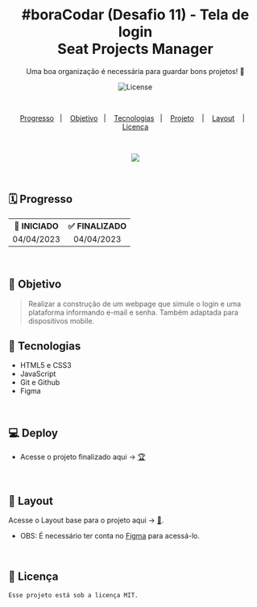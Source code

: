 <h1 align="center">#boraCodar (Desafio 11) - Tela de login<br/>Seat Projects Manager</h1>

<p align="center">
Uma boa organização é necessária para guardar bons projetos! 📝
</p>

<p align="center">
  <img alt="License" src="https://img.shields.io/static/v1?label=license&message=MIT&color=49AA26&labelColor=000000">
</p>

</br>

<p align="center">
  <a href="#-Progresso">Progresso</a>&nbsp;&nbsp;&nbsp;|&nbsp;&nbsp;&nbsp;
  <a href="#-Objetivo">Objetivo</a>&nbsp;&nbsp;&nbsp;|&nbsp;&nbsp;&nbsp;
  <a href="#-Tecnologias">Tecnologias</a>&nbsp;&nbsp;&nbsp;|&nbsp;&nbsp;&nbsp;
  <a href="#-Projeto">Projeto</a>
  &nbsp;&nbsp;&nbsp;|&nbsp;&nbsp;&nbsp;
  <a href="#-Layout">Layout</a>
  &nbsp;&nbsp;&nbsp;|&nbsp;&nbsp;&nbsp; 
  <a href="#-Licença">Licença</a>
</p>

</br>

<p align = "center">
<img src="https://i.imgur.com/qFezPcQ.jpg"/>
</p>

<br>

## 🗓️ Progresso

<div align="center">
  <table>
    <tr align="center">
      <th>🚩 INICIADO</th>
      <th>✅ FINALIZADO</th>
    </tr>
    <tr align="center">
      <td>04/04/2023</td>
      <td>04/04/2023</td>
    </tr>
  </table>
</div>

<br>

## 🎯 Objetivo

> Realizar a construção de um webpage que simule o login e uma plataforma informando e-mail e senha. Também adaptada para dispositivos mobile.
> <br>

## 🚀 Tecnologias

- HTML5 e CSS3
- JavaScript
- Git e Github
- Figma

<br>

## 💻 Deploy

<p align="justify">

</p>

- Acesse o projeto finalizado aqui -> [🏆](https://pedro-suassuna.github.io/boraCodar_Desafio11_TelaDeLogin)

<br>

## 🔖 Layout

Acesse o Layout base para o projeto aqui -> [🎨](<https://www.figma.com/file/qWl3pGnXXmE2BOGocgTDWm/%23boracodar---Desafio-11-(Community)?node-id=11-31&t=ANwF1aPp6Ce4TgLB-0>).
<br/>

- OBS: É necessário ter conta no [Figma](https://figma.com) para acessá-lo.

<br>

## 📖 Licença

    Esse projeto está sob a licença MIT.
